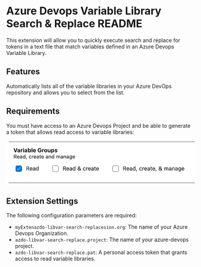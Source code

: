 # Azure Devops Variable Library Search & Replace README

This extension will allow you to quickly execute search and replace for tokens in a text file that match variables defined in an Azure Devops Variable Library.

## Features

Automatically lists all of the variable libraries in your Azure DevOps repository and allows you to select from the list.

## Requirements

You must have access to an Azure Devops Project and be able to generate a token that allows read access to variable libraries:

![pat](images/vgroup-sc.png)

## Extension Settings

The following configuration parameters are required:

- `myExtenazdo-libvar-search-replacesion.org`: The name of your Azure Devops Organization.
- `azdo-libvar-search-replace.project`: The name of your azure-devops project.
- `azdo-libvar-search-replace.pat`: A personal access token that grants access to read variable libraries.

